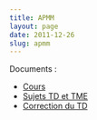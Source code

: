 ```yaml
---
title: APMM
layout: page
date: 2011-12-26
slug: apmm
---
```


Documents :

* [Cours](../files/APMM_Cours.pdf)
* [Sujets TD et TME](../files/APMM_TD.pdf)
* [Correction du TD](../files/APMM_TD_correction.pdf)

<!--
  <ul class="related">
  <li><h3 class="intitule"><span class="categlink">Documents</span>2010-2011</h3>
<p class="contenu">
  <ul class="normal">
      <li><a href="../files/APMM_Cours.pdf">Cours</a></span></li>
      <li><a href="../files/APMM_TD.pdf">Sujets TD et TME</a></span></li>
      <li><a href="../files/APMM_TD_correction.pdf">Correction du TD</a></span></li>
  </ul>
Ces documents sont proviennent de <a href="http://jlguillaume.free.fr">J.-L. Guillaume</a>.
</p>
  </ul>
-->
